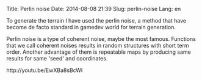 Title: Perlin noise
Date: 2014-08-08 21:39
Slug: perlin-noise
Lang: en

To generate the terrain I have used the perlin noise, a method that have become de facto standard in gamedev world for terrain generation.

Perlin noise is a type of coherent noise, maybe the most famous. Functions that we call coherent noises results in random structures with short term order. Another advantage of them is repeatable maps by producing same results for same 'seed' and coordinates.

<div markdown="span" class="video-container">
http://youtu.be/EwXBa8sBcWI
</div>
